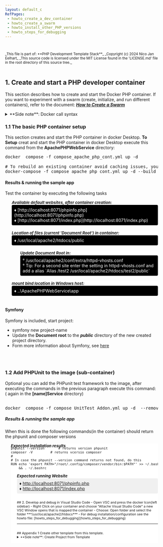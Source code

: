 ```yaml
---
layout: default_c
RefPages:
 - howto_create_a_dev_container
 - howto_create_a_swarm
 - howto_install_other_PHP_versions
 - howto_steps_for_debugging
--- 
```



<small>
<br><br>
_This file is part of: **PHP Development Template Stack**_
_Copyright (c) 2024 Nico Jan Eelhart_
_This source code is licensed under the MIT License found in the  'LICENSE.md' file in the root directory of this source tree._
</small>
<br><br>

## 1. Create and start a PHP developer container
This section describes how to create and start the Docker PHP container. If you want to experiment with a swarm (create, initialize, and run different containers), refer to the document: [***How to Create a Swarm***](howto_create_a_swarm)



<details>  
  <summary class="clickable-summary">
  <span  class="summary-icon"></span> 
  **Side note**: Docker call syntax
  </summary> 	<!-- On same line is failure, Don't indent the following Markdown lines!  -->  
>### Docker call syntax 
<small> (***Skip this if you known docker basics***) </small><br>
**Take note: Docker calling context**
Because we use Docker files (Dockerfile and compose) with descriptive names, for example, **Dockerfile_Nodejs_React_Cont** instead of plain **Dockerfile**, this has an impact on the way Docker commands are run and called. For example, with a plain **Dockerfile**, we would use this command to call the Docker file in the **Docker Compose** file:
<br>
```
context: .
dockerfile: Dockefile
```
In our case, we cannot use the default name but have to specify the name we gave, thus:<br>
```     
build: 	    
context: .
dockerfile: Dockerfile_Nodejs_React_Cont	    
```
 The same applies for using the build command. With the default Dockerfile, you can use this:
```
 docker build 
 # This will assume a file: Dockerfile is available
```
With the named file, we have to use
```
 docker build -f MyDockerFileNameHere
```
The same applies for running the Compose file (use **-f** option)
</details>





### 1.1 The basic PHP container setup
This section creates and start the PHP container in docker Desktop.
**To Setup** creat and start the PHP container in docker Desktop execute this command from the **ApachePHPWebService**  directory:  

<pre class="nje-cmd-multi-line">
docker  compose -f compose_apache_php_cont.yml up -d

# To rebuild an existing container avoid caching issues, you can use:
docker-compose -f compose_apache_php_cont.yml up -d --build --force-recreate
</pre>

#### Results & running the sample app
Test the container by executing the following tasks

<small style="display: block; margin-left: 22px; font-size: 13px; color-scheme: light dark; background-color: Canvas; ">
  <b><i>Available default websites, after container creation:</i></b><br> </small>
<small style="display: block; margin-bottom: 0px;margin-left: 22px; font-size: 14px; background-color: CanvasText; color: Canvas; padding: 8px; border-radius: 4px;">
  &#9830; [http://localhost:8071/phpinfo.php](http://localhost:8071/phpinfo.php) <br>
  &#9830; [http://localhost:8071/index.php](http://localhost:8071/index.php)
</small> 
<br>

<small style="display: block; margin-left: 22px; font-size: 13px; color-scheme: light dark; background-color: Canvas; ">
  <b><i>Location of files (current 'Document Root') in container:</i></b><br> 
</small>
<small style="display: block; margin-bottom: 0px;margin-left: 22px; font-size: 14px; background-color: CanvasText; color: Canvas; padding: 8px; border-radius: 4px;">
  &#9830; /usr/local/apache2/htdocs/public <br>
</small> 
<br>

<small style="display: block; margin-left: 50px; font-size: 13px; color-scheme: light dark; background-color: Canvas; ">
  <b><i>Update Document Root in:</i></b><br> 
</small>
<small style="display: block; margin-bottom: 0px;margin-left: 50px; font-size: 14px;background-color: CanvasText; color: Canvas;; padding: 8px; border-radius: 4px;">
  &#176; /usr/local/apache2/conf/extra/httpd-vhosts.conf <br>
  &#176; Tip: For a second site enter the setting in httpd-vhosts.conf and add a alias `Alias /test2 /usr/local/apache2/htdocs/test2/public` <br>
</small> 
<br>

<small style="display: block; margin-left: 22px; font-size: 13px; color-scheme: light dark; background-color: Canvas; ">
  <b><i>mount bind location in Windows host:</i></b><br> 
</small>
<small style="display: block; margin-bottom: 0px;margin-left: 22px; font-size: 14px; background-color: CanvasText; color: Canvas; padding: 8px; border-radius: 4px;">
  &#9830; ..\ApachePHPWebService\app <br>
</small> 
<br>

#### Symfony 
Symfony is included, start project:
- symfony new project-name
- Update the **Document root** to the ***public*** directory of the new created project directory.
- Form more information about Symfony, see [here](https://symfony.com/) 

<br><br>


### 1.2 Add PHPUnit to the image (sub-container)
Optional you can add the PHPunit test framework to the image, after executing the commands in the previous paragraph execute  this command: ( again in the **[name]Service**  directory)  
<br>
<pre class="nje-cmd-one-line">
docker  compose -f compose_UnitTest_Addon.yml up -d  --remove-orphans --build --force-recreate
</pre>

##### Results & running the sample app
When this is done the following commands(in the container) should return the phpunit and composer versions 

<small style="display: block; margin-left: 19px;margin-bottom: -20px; font-size: 13px; background-color: #ffffff; "><b><i>Expected installation results</i></b><br> <small>
<pre class="nje-cmd-multi-line">
phpunit --version		# returns version phpunit
composer -V			# returns vcersio composer
#
# In case the phpunit --version command returns not found, do this
RUN echo 'export PATH="/root/.config/composer/vendor/bin:$PATH"' >> ~/.bashrc \
    && . ~/.bashrc
</pre>

<small style="display: block; margin-left: 20px; font-size: 13px; background-color: #ffffff; "><b><i>Expected running Website</i></b><br> <small>
<small style="display: block; margin-bottom: 0px;margin-left: 0px; font-size: 14px; background-color: #f0f0f0; padding: 8px; border-radius: 4px;">
&#9830; [http://localhost:8071/phpinfo.php](http://localhost:8071/phpinfo.php) <br>
&#9830; [http://localhost:8071/index.php](http://localhost:8071/index.php)    
</small> 



<br>
## 2. Develop and debug in Visual Studio Code
- Open VSC and press the docker Icon(left sidebar)
- Right Click on your container and choose "Attache Visual Studio Code" a new VSC Window opens that is mapped the container
- Choose: Open folder and select the folder ***/usr/local/apache2/htdocs***
- For debug installation/configuration see the howto file: [howto_steps_for_debugging](howto_steps_for_debugging)

<hr>
<br>
## Appendix 1 Create other template from this template.

<details>  
  <summary class="clickable-summary">
  <span  class="summary-icon"></span> 
  **Side note**: Create Project from Template
  </summary> 	<!-- On same line is failure, Don't indent the following Markdown lines!  -->
When You want to customize this template for your own template you can use the following rough procedure
>### Create Project from Template
>>  <small> ***Skipp this if you known how to deal with copy\customize docker files*** </small> <br>
>
> To adapt the template directory for your project, follow these steps. This guide assumes you’re using the React stack; if you’re working with a different stack (e.g., PHP, Rust), simply replace “React” with the stack name your are using.s
> 1. Copy the whole directory to your project name:
`copy "React Development Template Stack" MyReactStack` <br> <br>
> 1. within your **MyReactStack** open the ***[name]Service*** directory <br><br>
*Warning*{: style="color: red;font-size:13px; "} <small>When using multiple containers, it's a good idea to rename the directory (for example, by adding a number) before proceeding. Otherwise, the containers will be grouped together, which is generally helpful, but this can lead to caching issues in certain container stacks, such as React. These issues may manifest as the same directories appearing in the container from a previous instance after running the **compose_nodejs_react_cont.yml** command. Caching problems can be quite troublesome in some Docker stack configurations</small> <br><br>
> 3. Customize the Dockerfiles: Since most Docker Compose setups involve a parent-child relationship (i.e., chaining), a change in one Dockerfile may require updates to all related files. Follow these steps:<br><br>
3.1  In the first compose_\* file change the **services name** to an appropriate name: <br>
```services:
webserver-nodejs-react:  # Change this ```<br> &nbsp;&nbsp;&nbsp;&nbsp;&nbsp;&nbsp;&nbsp;&nbsp;&nbsp; <!-- sorry for this --> 	
<small> <sup>*</sup>Always use lowercase!</small> <br><br>
3.2 The above **service name** may appear more than once in the same file, update these service names as well! <br><br>
3.3 Changes the **service name**  from step 3.1 in the other **compose_\* files**  <br><br>
3.4 Check the compose_\* files when it contain a **image name** than update this to your own image name:<br>
`` build:`` <br>
``     context: .  ``<br>
``     dockerfile: Dockerfile_Nodejs_React_Cont`` <br>
``       image: eelhart/react-base:latest      `` <br>
``		# Update above. i.e: [yourname/react-prjx]`` <br><br>
3.5 This **image name** may appear in other compose_\* files and other Dockerfile_\* files, updates these image names as well.
>
> 4 Lastly, update the ports to ensure that each host port is unique across all running containers. In your Docker Compose file, you might see this configuration: <br>
``ports:`` <br>
``target: 3001        # Container port.`` <br> 
`` published: 3002    # Host port, Make SURE it is unique    `` <br>
<br><small> Alternatively, the syntax might look like this (achieving the same result): </small><br>
`` ports:`` <br>
`` - "3002:3001"      # host:container`` <br><br>
> **Make sure that Host port: 3002 is not used by any other docker container or other services on your host!**
<br> <br>
</details>
<br>

